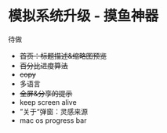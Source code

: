 # 模拟系统升级 - 摸鱼神器

待做

- ~~首页：标题描述&缩略图预览~~
- ~~百分比进度算法~~
- ~~copy~~
- 多语言
- ~~全屏&分享的提示~~
- keep screen alive
- ”关于“弹窗：灵感来源
- mac os progress bar
